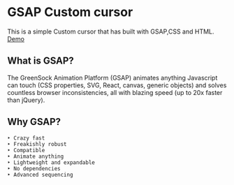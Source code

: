 # GSAP Custom cursor

This is a simple Custom cursor that has built with GSAP,CSS and HTML.
[Demo]()

## What is GSAP?

The GreenSock Animation Platform (GSAP) animates anything Javascript can touch (CSS properties, SVG, React, canvas, generic objects) and solves countless browser inconsistencies, all with blazing speed (up to 20x faster than jQuery). 

## Why GSAP?

```
‣ Crazy fast
‣ Freakishly robust
‣ Compatible
‣ Animate anything
‣ Lightweight and expandable
‣ No dependencies
‣ Advanced sequencing
```